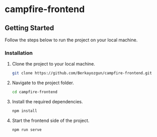 # campfire-frontend


## Getting Started
Follow the steps below to run the project on your local machine.


### Installation
1. Clone the project to your local machine.
   ```bash
   git clone https://github.com/Berkayozgun/campfire-frontend.git

2. Navigate to the project folder.
   ```bash
   cd campfire-frontend

3. Install the required dependencies.
   ```bash
   npm install

4. Start the frontend side of the project.
   ```bash
   npm run serve
